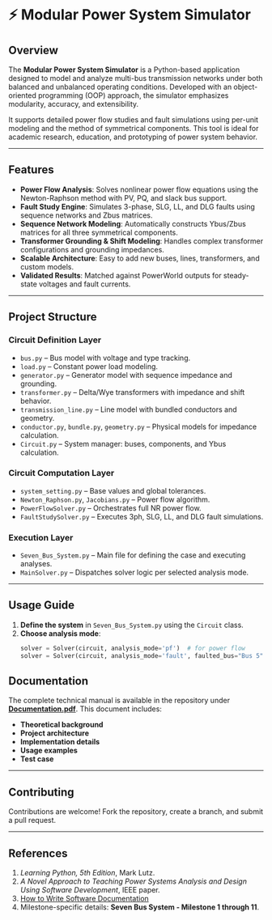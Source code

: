 # ⚡ Modular Power System Simulator

## Overview

The **Modular Power System Simulator** is a Python-based application designed to model and analyze multi-bus transmission networks under both balanced and unbalanced operating conditions. Developed with an object-oriented programming (OOP) approach, the simulator emphasizes modularity, accuracy, and extensibility.

It supports detailed power flow studies and fault simulations using per-unit modeling and the method of symmetrical components. This tool is ideal for academic research, education, and prototyping of power system behavior.

---

## Features

- **Power Flow Analysis**: Solves nonlinear power flow equations using the Newton-Raphson method with PV, PQ, and slack bus support.
- **Fault Study Engine**: Simulates 3-phase, SLG, LL, and DLG faults using sequence networks and Zbus matrices.
- **Sequence Network Modeling**: Automatically constructs Ybus/Zbus matrices for all three symmetrical components.
- **Transformer Grounding & Shift Modeling**: Handles complex transformer configurations and grounding impedances.
- **Scalable Architecture**: Easy to add new buses, lines, transformers, and custom models.
- **Validated Results**: Matched against PowerWorld outputs for steady-state voltages and fault currents.

---

## Project Structure

### Circuit Definition Layer

- `bus.py` – Bus model with voltage and type tracking.
- `load.py` – Constant power load modeling.
- `generator.py` – Generator model with sequence impedance and grounding.
- `transformer.py` – Delta/Wye transformers with impedance and shift behavior.
- `transmission_line.py` – Line model with bundled conductors and geometry.
- `conductor.py`, `bundle.py`, `geometry.py` – Physical models for impedance calculation.
- `Circuit.py` – System manager: buses, components, and Ybus calculation.

### Circuit Computation Layer

- `system_setting.py` – Base values and global tolerances.
- `Newton_Raphson.py`, `Jacobians.py` – Power flow algorithm.
- `PowerFlowSolver.py` – Orchestrates full NR power flow.
- `FaultStudySolver.py` – Executes 3ph, SLG, LL, and DLG fault simulations.

### Execution Layer

- `Seven_Bus_System.py` – Main file for defining the case and executing analyses.
- `MainSolver.py` – Dispatches solver logic per selected analysis mode.

---

## Usage Guide

1. **Define the system** in `Seven_Bus_System.py` using the `Circuit` class.
2. **Choose analysis mode**:
   ```python
   solver = Solver(circuit, analysis_mode='pf')  # for power flow
   solver = Solver(circuit, analysis_mode='fault', faulted_bus="Bus 5", fault_type="slg")

## Documentation

The complete technical manual is available in the repository under [**Documentation.pdf**](https://github.com/Kamisama-D/Main_Simulator/blob/main/Project2_TechnicalManual_ara_jenny.pdf). This document includes:

- **Theoretical background**
- **Project architecture**
- **Implementation details**
- **Usage examples**
- **Test case**

---

## Contributing

Contributions are welcome! Fork the repository, create a branch, and submit a pull request.

---

## References

1. *Learning Python, 5th Edition*, Mark Lutz.
2. *A Novel Approach to Teaching Power Systems Analysis and Design Using Software Development*, IEEE paper.
3. [How to Write Software Documentation](https://technicalwriterhq.com/documentation/software-documentation/how-to-write-software-documentation/)
4. Milestone-specific details: **Seven Bus System - Milestone 1 through 11**.
